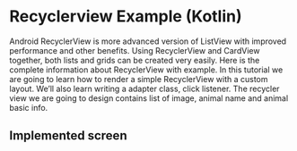 # Recyclerview Example (Kotlin)

Android RecyclerView is more advanced version of ListView with improved performance and other benefits. Using RecyclerView and CardView together, both lists and grids can be created very easily. Here is the complete information about RecyclerView with example. In this tutorial we are going to learn how to render a simple RecyclerView with a custom layout. We’ll also learn writing a adapter class, click listener. The recycler view we are going to design contains list of image, animal name and animal basic info.

## Implemented screen
